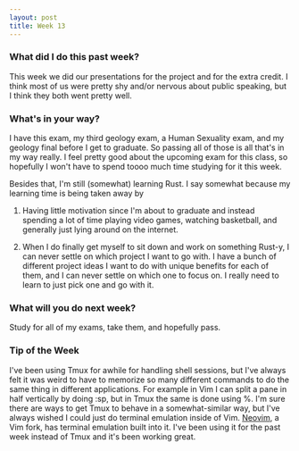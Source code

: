 ```yaml
---
layout: post
title: Week 13
---
```


### What did I do this past week?
This week we did our presentations for the project and for the extra credit. I think most of us were pretty shy and/or nervous about public speaking, but I think they both went pretty well.

### What's in your way?
I have this exam, my third geology exam, a Human Sexuality exam, and my geology final before I get to graduate. So passing all of those is all that's in my way really. I feel pretty good about the upcoming exam for this class, so hopefully I won't have to spend toooo much time studying for it this week. 

Besides that, I'm still (somewhat) learning Rust. I say somewhat because my learning time is being taken away by 

1. Having little motivation since I'm about to graduate and instead spending a lot of time playing video games, watching basketball, and generally just lying around on the internet. 

2. When I do finally get myself to sit down and work on something Rust-y, I can never settle on which project I want to go with. I have a bunch of different project ideas I want to do with unique benefits for each of them, and I can never settle on which one to focus on. I really need to learn to just pick one and go with it.


### What will you do next week?
Study for all of my exams, take them, and hopefully pass.

### Tip of the Week
I've been using Tmux for awhile for handling shell sessions, but I've always felt it was weird to have to memorize so many different commands to do the same thing in different applications. For example in Vim I can split a pane in half vertically by doing :sp, but in Tmux the same is done using <C-B>%. I'm sure there are ways to get Tmux to behave in a somewhat-similar way, but I've always wished I could just do terminal emulation inside of Vim. [Neovim](https://neovim.io/), a Vim fork, has terminal emulation built into it. I've been using it for the past week instead of Tmux and it's been working great.
